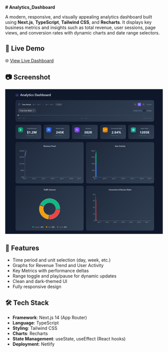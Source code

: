**# Analytics_Dashboard**

A modern, responsive, and visually appealing analytics dashboard built using **Next.js**, **TypeScript**, **Tailwind CSS**, and **Recharts**. It displays key business metrics and insights such as total revenue, user sessions, page views, and conversion rates with dynamic charts and date range selectors.

## 🚀 Live Demo

🌐 [View Live Dashboard](https://exquisite-twilight-b284fb.netlify.app/)



## 📷 Screenshot

![Dashboard Screenshot](https://github.com/Roy1Priyanka/Analytics_Dashboard/blob/main/Dashboard%20app.png)

## 🔧 Features

- Time period and unit selection (day, week, etc.)
- Graphs for Revenue Trend and User Activity
- Key Metrics with performance deltas
- Range toggle and play/pause for dynamic updates
- Clean and dark-themed UI
- Fully responsive design

## 🛠️ Tech Stack

- **Framework**: Next.js 14 (App Router)
- **Language**: TypeScript
- **Styling**: Tailwind CSS
- **Charts**: Recharts
- **State Management**: useState, useEffect (React hooks)
- **Deployment**: Netlify
